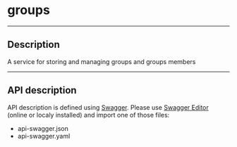 groups
=====

---

## Description

A service for storing and managing groups and groups members

---

## API description

API description is defined using [Swagger](http://swagger.io). Please use [Swagger Editor](http://editor.swagger.io/) (online or localy installed) and import one of those files:

* api-swagger.json
* api-swagger.yaml
